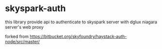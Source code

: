 # skyspark-auth

this library provide api to authenticate to skyspark server with dglux niagara server's web proxy

forked from
https://bitbucket.org/skyfoundry/haystack-auth-node/src/master/
